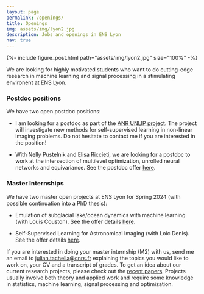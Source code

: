 ```yaml
---
layout: page
permalink: /openings/
title: Openings
img: assets/img/lyon2.jpg
description: Jobs and openings in ENS Lyon
nav: true
---
```


{%- include figure_post.html 
    path="assets/img/lyon2.jpg"
    size="100%"
-%}

We are looking for highly motivated students who want to do cutting-edge research in machine learning and signal processing in a stimulating environent at ENS Lyon.

### Postdoc positions

We have two open postdoc positions:

- I am looking for a postdoc as part of the [ANR UNLIP project](https://anr.fr/fr/detail/call/aapg-appel-a-projets-generique-2023/). The project will investigate new methods for self-supervised learning in non-linear imaging problems. Do not hesitate to contact me if you are interested in the position!

- With Nelly Pustelnik and Elisa Riccieti, we are looking for a postdoc to work at the intersection of multilevel optimization, unrolled neural networks and equivariance. See the postdoc offer [here](/assets/pdf/postdoc_offer_unfolded_multilevel.pdf).

### Master Internships


We have two master open projects at ENS Lyon for Spring 2024 (with possible continuation into a PhD thesis):

- Emulation of subglacial lake/ocean dynamics with machine learning (with Louis Couston). See the offer details [here](/assets/pdf/internship-offer-sp2024-AI-for-climate-tachella-couston.pdf).

- Self-Supervised Learning for Astronomical Imaging (with Loic Denis). See the offer details [here](/assets/pdf/internship-offer-SelfSupLearning-Astro-Tachella-Denis.pdf).


 If you are interested in doing your master internship (M2) with us, send me an email to julian.tachella@cnrs.fr explaining the topics you would like to work on, your CV and a transcript of grades. To get an idea about our current research projects, please check out the [recent papers](https://scholar.google.co.uk/citations?user=u_hH-fUAAAAJ&hl=en). Projects usually involve both theory and applied work and require some knowledge in statistics, machine learning, signal processing and optimization.
